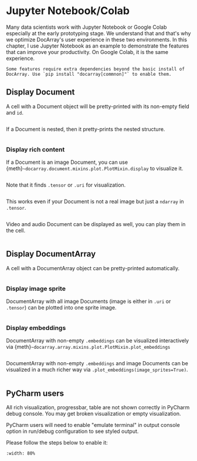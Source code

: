 # Jupyter Notebook/Colab

Many data scientists work with Jupyter Notebook or Google Colab especially at the early prototyping stage. We understand that and that's why we optimize DocArray's user experience in these two environments. In this chapter, I use Jupyter Notebook as an example to demonstrate the features that can improve your productivity. On Google Colab, it is the same experience.

```{tip}
Some features require extra dependencies beyond the basic install of DocArray. Use `pip install "docarray[commnon]"` to enable them.
```


## Display Document

A cell with a Document object will be pretty-printed with its non-empty field and `id`.

```{figure} single-doc.png
```

If a Document is nested, then it pretty-prints the nested structure.

```{figure} single-doc-nested.png
```

### Display rich content

If a Document is an image Document, you can use {meth}`~docarray.document.mixins.plot.PlotMixin.display` to visualize it.

```{figure} image-doc.png
```

Note that it finds `.tensor` or `.uri` for visualization.

```{figure} image-doc-tensor.png
```

This works even if your Document is not a real image but just a `ndarray` in `.tensor`.

```{figure} image-tensor.png
```

Video and audio Document can be displayed as well, you can play them in the cell.

```{figure} audio-video.png
```

## Display DocumentArray

A cell with a DocumentArray object can be pretty-printed automatically.

```{figure} doc-array.png
```

### Display image sprite

DocumentArray with all image Documents (image is either in `.uri` or `.tensor`) can be plotted into one sprite image.

```{figure} image-sprite.png
```

### Display embeddings

DocumentArray with non-empty `.embeddings` can be visualized interactively via {meth}`~docarray.array.mixins.plot.PlotMixin.plot_embeddings`

```{figure} embedding-ani1.gif
```


DocumentArray with non-empty `.embeddings`  and image Documents can be visualized in a much richer way via `.plot_embeddings(image_sprites=True)`.

```{figure} embedding-ani2.gif
```

## PyCharm users

All rich visualization, progressbar, table are not shown correctly in PyCharm debug console. You may get broken visualization or empty visualization.

PyCharm users will need to enable "emulate terminal" in output console option in run/debug configuration to see styled output.

Please follow the steps below to enable it:

```{figure} pycharm-rich.png
:width: 80%
```
